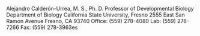 Alejandro Calderón-Urrea, M. S., Ph. D.
Professor of Developmental Biology
Department of Biology
California State University, Fresno
2555 East San Ramon Avenue
Fresno, CA 93740
Office: (559) 278-4080
Lab: (559) 278-7266
Fax: (559) 278-3963es